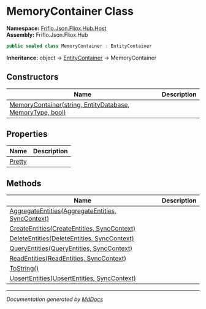 ﻿<!--  
  <auto-generated>   
    The contents of this file were generated by a tool.  
    Changes to this file may be list if the file is regenerated  
  </auto-generated>   
-->

# MemoryContainer Class

**Namespace:** [Friflo.Json.Fliox.Hub.Host](../index.md)  
**Assembly:** Friflo.Json.Fliox.Hub

```csharp
public sealed class MemoryContainer : EntityContainer
```

**Inheritance:** object → [EntityContainer](../EntityContainer/index.md) → MemoryContainer

## Constructors

| Name                                                                               | Description |
| ---------------------------------------------------------------------------------- | ----------- |
| [MemoryContainer(string, EntityDatabase, MemoryType, bool)](constructors/index.md) |             |

## Properties

| Name                           | Description |
| ------------------------------ | ----------- |
| [Pretty](properties/Pretty.md) |             |

## Methods

| Name                                                                              | Description |
| --------------------------------------------------------------------------------- | ----------- |
| [AggregateEntities(AggregateEntities, SyncContext)](methods/AggregateEntities.md) |             |
| [CreateEntities(CreateEntities, SyncContext)](methods/CreateEntities.md)          |             |
| [DeleteEntities(DeleteEntities, SyncContext)](methods/DeleteEntities.md)          |             |
| [QueryEntities(QueryEntities, SyncContext)](methods/QueryEntities.md)             |             |
| [ReadEntities(ReadEntities, SyncContext)](methods/ReadEntities.md)                |             |
| [ToString()](methods/ToString.md)                                                 |             |
| [UpsertEntities(UpsertEntities, SyncContext)](methods/UpsertEntities.md)          |             |

___

*Documentation generated by [MdDocs](https://github.com/ap0llo/mddocs)*
